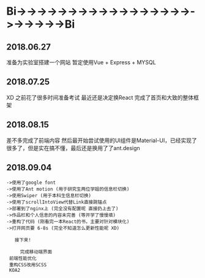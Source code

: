 # Bi->->->->->->->->->->->->->->->->->->->->->->->Bi

## 2018.06.27

准备为实验室搭建一个网站 暂定使用Vue + Express + MYSQL


## 2018.07.25

 XD  之前花了很多时间准备考试 最近还是决定换React 完成了首页和大致的整体框架

## 2018.08.15

差不多完成了前端内容 然后最开始尝试使用的UI组件是Material-UI，已经实现了很多了，但是实在搞不懂，最后还是换用了了ant.design

## 2018.09.04

	->使用了google font 
	->使用了Ant motion (用于研究生两位学姐的信息栏切换)
	->使用Swiper (用于本科生信息栏切换)
	->使用了scrollIntoView代替Link直接跳锚点
	->部署到了nginx上 (完全没有配置呢 直接扔上去了)
	->作品栏和个人信息的内容未完善 (等开学了慢慢填)
	->重构了代码 (刚看完一本React的书，主要对针对模块化)
	->打开网页要 6-8s (完全不知道怎么更新性能呢 XD)
	
       接下来!
	
         完成移动端界面
	 前端性能优化
	 重构CSS改用SCSS
	 KOA2		
